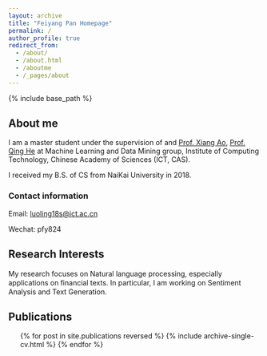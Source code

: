 ```yaml
---
layout: archive
title: "Feiyang Pan Homepage"
permalink: /
author_profile: true
redirect_from:
  - /about/
  - /about.html
  - /aboutme
  - /_pages/about
---
```


{% include base_path %}

## About me

I am a master student under the supervision of and [Prof. Xiang Ao](http://sourcedb.ict.cas.cn/cn/jssrck/201810/t20181029_5151251.html), [Prof. Qing He](http://people.ucas.edu.cn/~0000964?language=en) at Machine Learning and Data Mining group, Institute of Computing Technology, Chinese Academy of Sciences (ICT, CAS).

I received my B.S. of CS from NaiKai University in 2018.
### Contact information
Email: luoling18s@ict.ac.cn

Wechat: pfy824

## Research Interests

My research focuses on Natural language processing, especially applications on ﬁnancial texts. In particular, I am working on Sentiment Analysis and Text Generation.

## Publications

<ul>{% for post in site.publications reversed %}
{% include archive-single-cv.html %}
{% endfor %}</ul>
